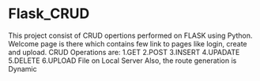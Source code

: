 # Flask_CRUD
This project consist of CRUD opertions performed on FLASK using Python.
Welcome page is there which contains few link to pages like login, create and upload. 
CRUD Operations are:
  1.GET
  2.POST
  3.INSERT
  4.UPADATE
  5.DELETE
  6.UPLOAD File on Local Server
Also, the route generation is Dynamic
